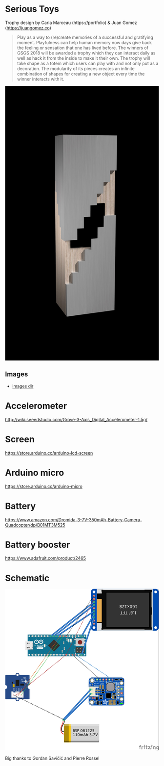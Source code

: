 
# Serious Toys
Trophy design by Carla Marceau (https://portfolio) & Juan Gomez (https://juangomez.co)
 > Play as a way to (re)create memories of a successful and gratifying moment. Playfulness can help human memory now days give back the feeling or sensation that one has lived before.
The winners of GSGS 2018  will be awarded a trophy which they can interact daily as well as hack it from the inside to make it their own.
The trophy will take shape as a totem which users can play with and not only put as a decoration. The modularity of its pieces creates an infinite combination of shapes for creating a new object every time the winner interacts with it.

![photo of trophy rendering](images/Trophee_visualisation.jpg)

 
## Images
* [images dir](/images)


# Accelerometer

http://wiki.seeedstudio.com/Grove-3-Axis_Digital_Accelerometer-1.5g/

# Screen

https://store.arduino.cc/arduino-lcd-screen

# Arduino micro

https://store.arduino.cc/arduino-micro

# Battery

https://www.amazon.com/Dromida-3-7V-350mAh-Battery-Camera-Quadcopter/dp/B01MT3M525

# Battery booster

https://www.adafruit.com/product/2465


# Schematic

![photo of assembled board](hardware/Serious_Toys_bb.jpg)

Big thanks to Gordan Savičić and Pierre Rossel 

